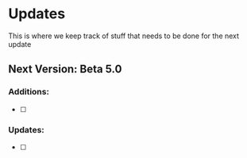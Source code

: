 # Updates

This is where we keep track of stuff that needs to be done for the next update


## Next Version: Beta 5.0

### Additions:
- [ ] 

### Updates:
- [ ] 
